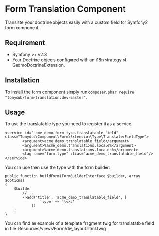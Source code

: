 Form Translation Component
==========================

Translate your doctrine objects easily with a custom field for Symfony2 form component.

Requirement
-----------

- Symfony >= v2.3
- Your Doctrine objects configured with an i18n strategy of [GedmoDoctrineExtension](http://github.com/l3pp4rd/DoctrineExtensions).

Installation
------------

To install the form component simply run `composer.phar require "tonydub/form-translation:dev-master"`.

Usage
-----

To use the translatable type you need to register it as a service:

```
<service id="acme_demo.form.type.translatable_field" class="Tonydub\Component\Form\Extension\Type\TranslatedFieldType">
        <argument>acme_demo_translatable_field</argument>
        <argument>%acme_demo.translations.locale%</argument>
        <argument>%acme_demo.translations.locales%</argument>
        <tag name="form.type" alias="acme_demo_translatable_field"/>
</service>
```

You can use then use the type with the form builder:

```
public function buildForm(FormBuilderInterface $builder, array $options)
{
    $builder
        //...
        ->add('title', 'acme_demo_translatable_field', [
                'type' => 'text'
            ])
    ;
}
```

You can find an example of a template fragment twig for translatatble field in file 'Resources/views/Form/div_layout.html.twig'.

